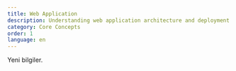 ```yaml
---
title: Web Application
description: Understanding web application architecture and deployment with Rediacc.
category: Core Concepts
order: 1
language: en
---
```

Yeni bilgiler.